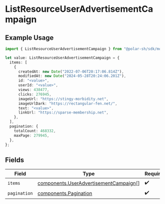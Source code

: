 # ListResourceUserAdvertisementCampaign

## Example Usage

```typescript
import { ListResourceUserAdvertisementCampaign } from "@polar-sh/sdk/models/components";

let value: ListResourceUserAdvertisementCampaign = {
  items: [
    {
      createdAt: new Date("2022-07-06T20:17:06.814Z"),
      modifiedAt: new Date("2024-05-28T20:24:06.201Z"),
      id: "<value>",
      userId: "<value>",
      views: 438477,
      clicks: 276945,
      imageUrl: "https://stingy-morbidity.net",
      imageUrlDark: "https://rectangular-fen.net/",
      text: "<value>",
      linkUrl: "https://sparse-membership.net",
    },
  ],
  pagination: {
    totalCount: 468332,
    maxPage: 279945,
  },
};
```

## Fields

| Field                                                                                          | Type                                                                                           | Required                                                                                       | Description                                                                                    |
| ---------------------------------------------------------------------------------------------- | ---------------------------------------------------------------------------------------------- | ---------------------------------------------------------------------------------------------- | ---------------------------------------------------------------------------------------------- |
| `items`                                                                                        | [components.UserAdvertisementCampaign](../../models/components/useradvertisementcampaign.md)[] | :heavy_check_mark:                                                                             | N/A                                                                                            |
| `pagination`                                                                                   | [components.Pagination](../../models/components/pagination.md)                                 | :heavy_check_mark:                                                                             | N/A                                                                                            |